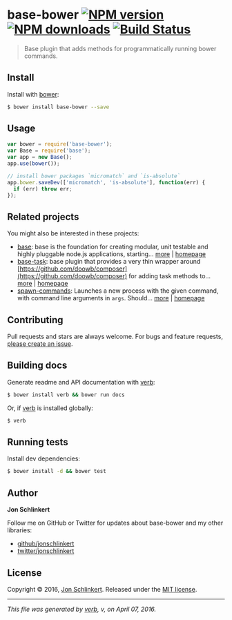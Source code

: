 # base-bower [![NPM version](https://img.shields.io/bower/v/base-bower.svg?style=flat)](https://www.bowerjs.com/package/base-bower) [![NPM downloads](https://img.shields.io/bower/dm/base-bower.svg?style=flat)](https://bowerjs.org/package/base-bower) [![Build Status](https://img.shields.io/travis/jonschlinkert/base-bower.svg?style=flat)](https://travis-ci.org/jonschlinkert/base-bower)

> Base plugin that adds methods for programmatically running bower commands.

## Install

Install with [bower](https://www.bowerjs.com/):

```sh
$ bower install base-bower --save
```

## Usage

```js
var bower = require('base-bower');
var Base = require('base');
var app = new Base();
app.use(bower());

// install bower packages `micromatch` and `is-absolute`
app.bower.saveDev(['micromatch', 'is-absolute'], function(err) {
  if (err) throw err;
});
```

## Related projects

You might also be interested in these projects:

* [base](https://www.bowerjs.com/package/base): base is the foundation for creating modular, unit testable and highly pluggable node.js applications, starting… [more](https://www.bowerjs.com/package/base) | [homepage](https://github.com/node-base/base)
* [base-task](https://www.bowerjs.com/package/base-task): base plugin that provides a very thin wrapper around [https://github.com/doowb/composer](https://github.com/doowb/composer) for adding task methods to… [more](https://www.bowerjs.com/package/base-task) | [homepage](https://github.com/node-base/base-task)
* [spawn-commands](https://www.bowerjs.com/package/spawn-commands): Launches a new process with the given command, with command line arguments in `args`. Should… [more](https://www.bowerjs.com/package/spawn-commands) | [homepage](https://github.com/jonschlinkert/spawn-commands)

## Contributing

Pull requests and stars are always welcome. For bugs and feature requests, [please create an issue](https://github.com/jonschlinkert/base-bower/issues/new).

## Building docs

Generate readme and API documentation with [verb](https://github.com/verbose/verb):

```sh
$ bower install verb && bower run docs
```

Or, if [verb](https://github.com/verbose/verb) is installed globally:

```sh
$ verb
```

## Running tests

Install dev dependencies:

```sh
$ bower install -d && bower test
```

## Author

**Jon Schlinkert**

Follow me on GitHub or Twitter for updates about base-bower and my other libraries:

* [github/jonschlinkert](https://github.com/jonschlinkert)
* [twitter/jonschlinkert](http://twitter.com/jonschlinkert)

## License

Copyright © 2016, [Jon Schlinkert](https://github.com/jonschlinkert).
Released under the [MIT license](https://github.com/jonschlinkert/base-bower/blob/master/LICENSE).

***

_This file was generated by [verb](https://github.com/verbose/verb), v, on April 07, 2016._